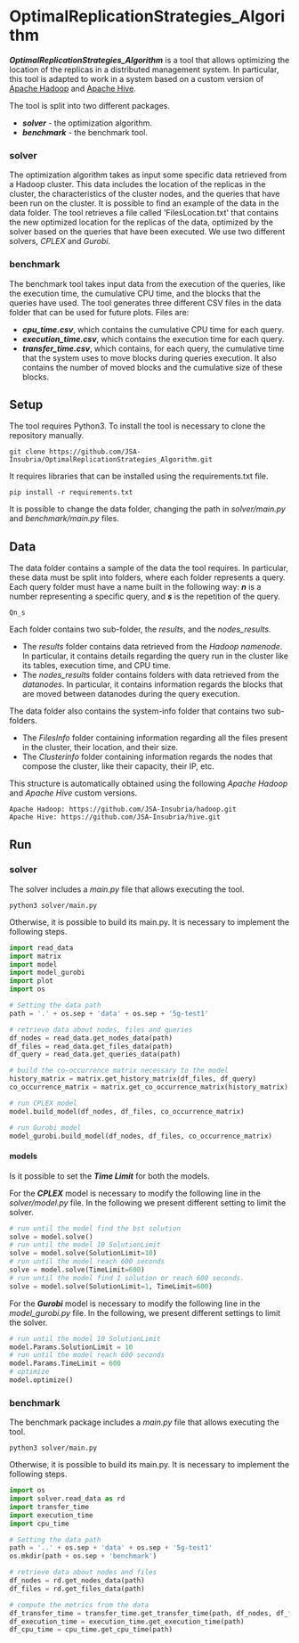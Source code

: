 # OptimalReplicationStrategies_Algorithm

***OptimalReplicationStrategies_Algorithm*** is a tool that allows optimizing the location of the replicas in a distributed management system.
In particular, this tool is adapted to work in a system based on a custom version of [Apache Hadoop](https://github.com/JSA-Insubria/hadoop.git) and [Apache Hive](https://github.com/JSA-Insubria/hive.git).

The tool is split into two different packages.
- ***solver*** - the optimization algorithm.
- ***benchmark*** - the benchmark tool.

### solver
The optimization algorithm takes as input some specific data retrieved from a Hadoop cluster.
This data includes the location of the replicas in the cluster, the characteristics of the cluster nodes, and the queries that have been run on the cluster. 
It is possible to find an example of the data in the data folder.
The tool retrieves a file called 'FilesLocation.txt' that contains the new optimized location for the replicas of the data, optimized by the solver based on the queries that have been executed.
We use two different solvers, *CPLEX* and *Gurobi*.

### benchmark
The benchmark tool takes input data from the execution of the queries, like the execution time, the cumulative CPU time, and the blocks that the queries have used.
The tool generates three different CSV files in the data folder that can be used for future plots. Files are:
- ***cpu_time.csv***, which contains the cumulative CPU time for each query.
- ***execution_time.csv***, which contains the execution time for each query.
- ***transfer_time.csv***, which contains, for each query, the cumulative time that the system uses to move blocks during queries execution.
It also contains the number of moved blocks and the cumulative size of these blocks.

## Setup
The tool requires Python3.
To install the tool is necessary to clone the repository manually.
```
git clone https://github.com/JSA-Insubria/OptimalReplicationStrategies_Algorithm.git
```
It requires libraries that can be installed using the requirements.txt file.
```
pip install -r requirements.txt
```
It is possible to change the data folder, changing the path in *solver/main.py* and *benchmark/main.py* files. 

## Data
The data folder contains a sample of the data the tool requires.
In particular, these data must be split into folders, where each folder represents a query.
Each query folder must have a name built in the following way: ***n*** is a number representing a specific query, and ***s*** is the repetition of the query.
```
Qn_s
```

Each folder contains two sub-folder, the *results*, and the *nodes_results*.
- The *results* folder contains data retrieved from the *Hadoop namenode*. In particular, it contains details regarding the query run in the cluster like its tables, execution time, and CPU time.
- The *nodes_results* folder contains folders with data retrieved from the *datanodes*. In particular, it contains information regards the blocks that are moved between datanodes during the query execution. 

The data folder also contains the system-info folder that contains two sub-folders.
- The *FilesInfo* folder containing information regarding all the files present in the cluster, their location, and their size.
- The *Clusterinfo* folder containing information regards the nodes that compose the cluster, like their capacity, their IP, etc.

This structure is automatically obtained using the following *Apache Hadoop* and *Apache Hive* custom versions.
```
Apache Hadoop: https://github.com/JSA-Insubria/hadoop.git
Apache Hive: https://github.com/JSA-Insubria/hive.git
```

## Run
### solver
The solver includes a *main.py* file that allows executing the tool.
```
python3 solver/main.py
```

Otherwise, it is possible to build its main.py. It is necessary to implement the following steps.
```python
import read_data
import matrix
import model
import model_gurobi
import plot
import os

# Setting the data path
path = '.' + os.sep + 'data' + os.sep + '5g-test1'

# retrieve data about nodes, files and queries
df_nodes = read_data.get_nodes_data(path)
df_files = read_data.get_files_data(path)
df_query = read_data.get_queries_data(path)

# build the co-occurrence matrix necessary to the model
history_matrix = matrix.get_history_matrix(df_files, df_query)
co_occurrence_matrix = matrix.get_co_occurrence_matrix(history_matrix)

# run CPLEX model
model.build_model(df_nodes, df_files, co_occurrence_matrix)

# run Gurobi model
model_gurobi.build_model(df_nodes, df_files, co_occurrence_matrix)
```

#### models
Is it possible to set the ***Time Limit*** for both the models.

For the ***CPLEX*** model is necessary to modify the following line in the *solver/model.py* file.
In the following we present different setting to limit the solver.
```python
# run until the model find the bst solution
solve = model.solve()
# run until the model 10 SolutionLimit 
solve = model.solve(SolutionLimit=10)
# run until the model reach 600 seconds
solve = model.solve(TimeLimit=600)
# run until the model find 1 solution or reach 600 seconds.
solve = model.solve(SolutionLimit=1, TimeLimit=600)
```

For the ***Gurobi*** model is necessary to modify the following line in the *model_gurobi.py* file.
In the following, we present different settings to limit the solver.
```python
# run until the model 10 SolutionLimit 
model.Params.SolutionLimit = 10
# run until the model reach 600 seconds
model.Params.TimeLimit = 600
# optimize
model.optimize()
```

### benchmark
The benchmark package includes a *main.py* file that allows executing the tool.
```
python3 solver/main.py
```

Otherwise, it is possible to build its main.py. It is necessary to implement the following steps.
```python
import os
import solver.read_data as rd
import transfer_time
import execution_time
import cpu_time

# Setting the data path
path = '..' + os.sep + 'data' + os.sep + '5g-test1'
os.mkdir(path + os.sep + 'benchmark')

# retrieve data about nodes and files
df_nodes = rd.get_nodes_data(path)
df_files = rd.get_files_data(path)

# compute the metrics from the data
df_transfer_time = transfer_time.get_transfer_time(path, df_nodes, df_files)
df_execution_time = execution_time.get_execution_time(path)
df_cpu_time = cpu_time.get_cpu_time(path)
```
